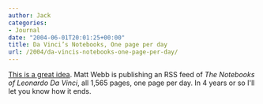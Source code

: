 ```yaml
---
author: Jack
categories:
- Journal
date: "2004-06-01T20:01:25+00:00"
title: Da Vinci’s Notebooks, One page per day
url: /2004/da-vincis-notebooks-one-page-per-day/
---
```


[This is a great idea][1]. Matt Webb is publishing an RSS feed of _The Notebooks of Leonardo Da Vinci_, all 1,565 pages, one page per day. In 4 years or so I'll let you know how it ends.

 [1]: http://www.interconnected.org/home/more/davinci/